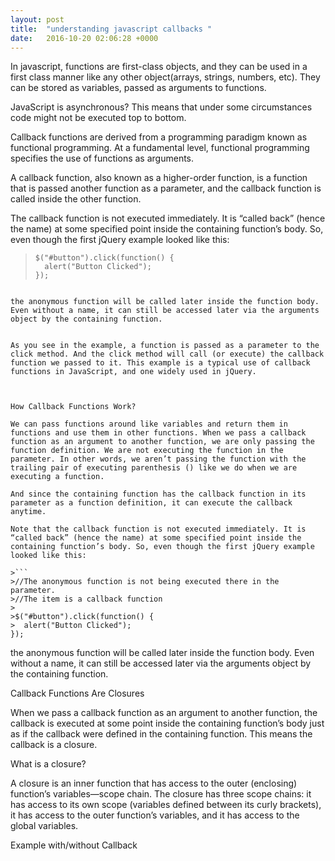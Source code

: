 ```yaml
---
layout: post
title:  "understanding javascript callbacks "
date:   2016-10-20 02:06:28 +0000
---
```




In javascript, functions are first-class objects, and they can be used in a first class manner like any other object(arrays, strings, numbers, etc). They can be stored as variables, passed as arguments to functions.

JavaScript is asynchronous? 
This means that under some circumstances code might not be executed top to bottom. 


Callback functions are derived from a programming paradigm known as functional programming. At a fundamental level, functional programming specifies the use of functions as arguments. 

A callback function, also known as a higher-order function, is a function that is passed another function as a parameter, and the callback function is called inside the other function.

The callback function is not executed immediately. It is “called back” (hence the name) at some specified point inside the containing function’s body. So, even though the first jQuery example looked like this:

> ``` 
> $("#button").click(function() {
>   alert("Button Clicked");
> });
```

the anonymous function will be called later inside the function body. Even without a name, it can still be accessed later via the arguments object by the containing function.


As you see in the example, a function is passed as a parameter to the click method. And the click method will call (or execute) the callback function we passed to it. This example is a typical use of callback functions in JavaScript, and one widely used in jQuery.



How Callback Functions Work?

We can pass functions around like variables and return them in functions and use them in other functions. When we pass a callback function as an argument to another function, we are only passing the function definition. We are not executing the function in the parameter. In other words, we aren’t passing the function with the trailing pair of executing parenthesis () like we do when we are executing a function.

And since the containing function has the callback function in its parameter as a function definition, it can execute the callback anytime.

Note that the callback function is not executed immediately. It is “called back” (hence the name) at some specified point inside the containing function’s body. So, even though the first jQuery example looked like this:

>```
>//The anonymous function is not being executed there in the parameter. 
>//The item is a callback function
>
>$("#button").click(function() {
>  alert("Button Clicked");
});
```

the anonymous function will be called later inside the function body. Even without a name, it can still be accessed later via the arguments object by the containing function.

Callback Functions Are Closures

When we pass a callback function as an argument to another function, the callback is executed at some point inside the containing function’s body just as if the callback were defined in the containing function. This means the callback is a closure.


What is a closure?

A closure is an inner function that has access to the outer (enclosing) function’s variables—scope chain. The closure has three scope chains: it has access to its own scope (variables defined between its curly brackets), it has access to the outer function’s variables, and it has access to the global variables.


Example with/without Callback




